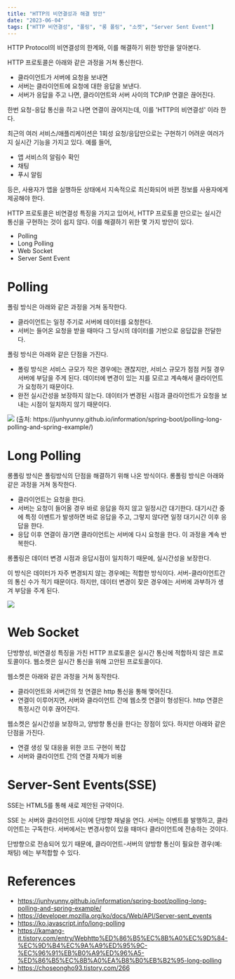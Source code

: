 ```yaml
---
title: "HTTP의 비연결성과 해결 방안"
date: "2023-06-04"
tags: ["HTTP 비연결성", "폴링", "롱 폴링", "소켓", "Server Sent Event"]
---
```


HTTP Protocol의 비연결성의 한계와, 이를 해결하기 위한 방안을 알아본다.

<!-- end -->

HTTP 프로토콜은 아래와 같은 과정을 거쳐 통신한다.

- 클라이언트가 서버에 요청을 보내면
- 서버는 클라이언트에 요청에 대한 응답을 보낸다.
- 서버가 응답을 주고 나면, 클라이언트와 서버 사이의 TCP/IP 연결은 끊어진다.

한번 요청-응답 통신을 하고 나면 연결이 끊어지는데, 이를 'HTTP의 비연결성' 이라 한다.

최근의 여러 서비스/애플리케이션은 1회성 요청/응답만으로는 구현하기 어려운 여러가지 실시간 기능을 가지고 있다. 예를 들어,

- 앱 서비스의 알림수 확인
- 채팅
- 푸시 알림

등은, 사용자가 앱을 실행하둔 상태에서 지속적으로 최신화되어 바뀐 정보를 사용자에게 제공해야 한다.

HTTP 프로토콜은 비연결성 특징을 가지고 있어서, HTTP 프로토콜 만으로는 실시간 통신을 구현하는 것이 쉽지 않다.
이를 해결하기 위한 몇 가지 방안이 있다.

- Polling
- Long Polling
- Web Socket
- Server Sent Event

# Polling

폴링 방식은 아래와 같은 과정을 거쳐 동작한다.

- 클라이언트는 일정 주기로 서버에 데이터를 요청한다.
- 서버는 들어온 요청을 받을 때마다 그 당시의 데이터를 기반으로 응답값을 전달한다.

폴링 방식은 아래와 같은 단점을 가진다.

- 폴링 방식은 서비스 규모가 작은 경우에는 괜찮지만, 서비스 규모가 점점 커질 경우 서버에 부담을 주게 된다. 데이터에 변경이 있는 지를 모르고 계속해서 클라이언트가 요청하기 때문이다.
- 완전 실시간성을 보장하지 않는다. 데이터가 변경된 시점과 클라이언트가 요청을 보내는 시점이 일치하지 않기 때문이다.

<img src="https://junhyunny.github.io/images/polling-long-polling-and-spring-example-1.JPG">
(출처: https://junhyunny.github.io/information/spring-boot/polling-long-polling-and-spring-example/)

# Long Polling

롱폴링 방식은 폴링방식의 단점을 해결하기 위해 나온 방식이다.
롱폴링 방식은 아래와 같은 과정을 거쳐 동작한다.

- 클라이언트는 요청을 한다.
- 서버는 요청이 들어올 경우 바로 응답을 하지 않고 일정시간 대기한다. 대기시간 중에 특정 이벤트가 발생하면 바로 응답을 주고, 그렇지 않다면 일정 대기시간 이후 응답을 한다.
- 응답 이후 연결이 끊기면 클라이언트는 서버에 다시 요청을 한다. 이 과정을 계속 반복한다.

롱폴링은 데이터 변경 시점과 응답시점이 일치하기 때문에, 실시간성을 보장한다.

이 방식은 데이터가 자주 변경되지 않는 경우에는 적합한 방식이다. 서버-클라이언트간의 통신 수가 적기 때문이다.
하지만, 데이터 변경이 잦은 경우에는 서버에 과부하가 생겨 부담을 주게 된다.

<img src="https://t1.daumcdn.net/cfile/tistory/99A9F74C5C28BF1A2A">

# Web Socket

단방향성, 비연결성 특징을 가친 HTTP 프로토콜은 실시간 통신에 적합하지 않은 프로토콜이다.
웹소켓은 실시간 통신을 위해 고안된 프로토콜이다.

웹소켓은 아래와 같은 과정을 거쳐 동작한다.

- 클라이언트와 서버간의 첫 연결은 http 통신을 통해 맺어진다.
- 연결이 이루어지면, 서버와 클라이언트 간에 웹소켓 연결이 형성된다. http 연결은 특정시간 이후 끊어진다.

웹소켓은 실시간성을 보장하고, 양방향 통신을 한다는 장점이 있다.
하지만 아래와 같은 단점을 가진다.

- 연결 생성 및 대응을 위한 코드 구현이 복잡
- 서버와 클라이언트 간의 연결 자체가 비용

# Server-Sent Events(SSE)

SSE는 HTML5를 통해 새로 제안된 규약이다.

SSE 는 서버와 클라이언트 사이에 단방향 채널을 연다.
서버는 이벤트를 발행하고, 클라이언트는 구독한다. 서버에서는 변경사항이 있을 때마다 클라이언트에 전송하는 것이다.

단방향으로 전송되어 있기 때문에, 클라이언트-서버의 양방향 통신이 필요한 경우(예: 채팅) 에는 부적합할 수 있다.

# References

- https://junhyunny.github.io/information/spring-boot/polling-long-polling-and-spring-example/
- https://developer.mozilla.org/ko/docs/Web/API/Server-sent_events
- https://ko.javascript.info/long-polling
- https://kamang-it.tistory.com/entry/Webhttp%ED%86%B5%EC%8B%A0%EC%9D%84-%EC%9D%B4%EC%9A%A9%ED%95%9C-%EC%96%91%EB%B0%A9%ED%96%A5-%ED%86%B5%EC%8B%A0%EA%B8%B0%EB%B2%95-long-polling
- https://choseongho93.tistory.com/266
